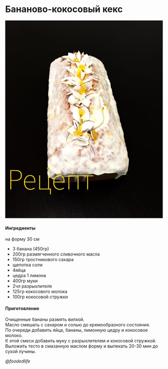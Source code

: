 # Бананово-кокосовый кекс

![Бананово-кокосовый кекс](../pics/32098248_845265672328078_6065260160081723392_n.jpg)

#### Ингредиенты

на форму 30 см

* 3 банана (450гр)
* 200гр размягченного сливочного масла
* 150гр тростникового сахара
* щепотка соли
* 4яйца
* цедра 1 лимона
* 400гр муки
* 2чл разрыхлителя
* 125гр кокосового молока
* 100гр кокосовой стружки

#### Приготовление

Очищенные бананы размять вилкой.  
Масло смешать с сахаром и солью до кремообразного состояния.  
По очереди добавить яйца, бананы, лимонную цедру и кокосовое молоко.  
К этой смеси добавить муку с разрыхлителем и кокосовой стружкой.  
Выложить тесто в смазанную маслом форму и выпекать 20-30 мин до сухой лучины.

*@foodedlife*